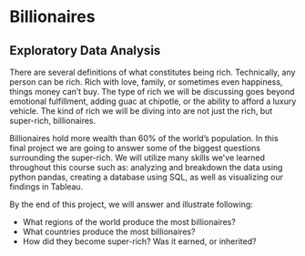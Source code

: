 **<h1>Billionaires</h1>**

<h2>Exploratory Data Analysis</h2>

<p> There are several definitions of what constitutes being rich. Technically, any person can be rich. Rich with love, family, or sometimes even happiness, things money can’t buy. The type of rich we will be discussing goes beyond emotional fulfillment, adding guac at chipotle, or the ability to afford a luxury vehicle. The kind of rich we will be diving into are not just the rich, but super-rich, billionaires. 

<p>Billionaires hold more wealth than 60% of the world’s population. In this final project we are going to answer some of the biggest questions surrounding the super-rich. We will utilize many skills we've learned throughout this course such as: analyzing and breakdown the data using python pandas, creating a database using SQL, as well as visualizing our findings in Tableau. 
  
<p>By the end of this project, we will answer and illustrate following:
  
  -	What regions of the world produce the most billionaires? 
  -	What countries produce the most billionaires?
  -	How did they become super-rich? Was it earned, or inherited?

